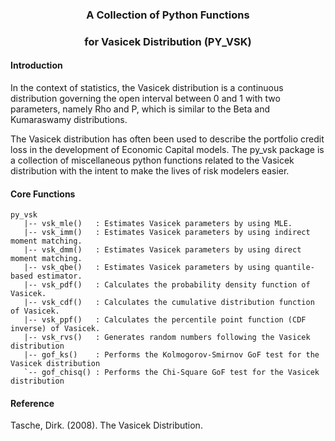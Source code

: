 
### <p align="center"> A Collection of Python Functions </p>
### <p align="center"> for Vasicek Distribution (PY_VSK) </p>

#### Introduction

In the context of statistics, the Vasicek distribution is a continuous distribution governing the open interval between 0 and 1 with two parameters, namely Rho and P, which is similar to the Beta and Kumaraswamy distributions. 

The Vasicek distribution has often been used to describe the portfolio credit loss in the development of Economic Capital models. The py\_vsk package is a collection of miscellaneous python functions related to the Vasicek distribution with the intent to make the lives of risk modelers easier.


#### Core Functions

```
py_vsk
   |-- vsk_mle()   : Estimates Vasicek parameters by using MLE.
   |-- vsk_imm()   : Estimates Vasicek parameters by using indirect moment matching.
   |-- vsk_dmm()   : Estimates Vasicek parameters by using direct moment matching.
   |-- vsk_qbe()   : Estimates Vasicek parameters by using quantile-based estimator.
   |-- vsk_pdf()   : Calculates the probability density function of Vasicek.
   |-- vsk_cdf()   : Calculates the cumulative distribution function of Vasicek.
   |-- vsk_ppf()   : Calculates the percentile point function (CDF inverse) of Vasicek.
   |-- vsk_rvs()   : Generates random numbers following the Vasicek distribution
   |-- gof_ks()    : Performs the Kolmogorov-Smirnov GoF test for the Vasicek distribution
   `-- gof_chisq() : Performs the Chi-Square GoF test for the Vasicek distribution
```

#### Reference

Tasche, Dirk. (2008). The Vasicek Distribution.
